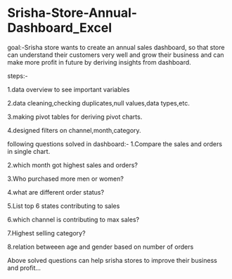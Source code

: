 # Srisha-Store-Annual-Dashboard_Excel
goal:-Srisha store wants to create an annual sales dashboard, so that store can understand their customers very well and grow their business and can make more profit in future by deriving insights from dashboard.

steps:-

1.data overview to see important variables

2.data cleaning,checking duplicates,null values,data types,etc.

3.making pivot tables for deriving pivot charts.

4.designed filters on channel,month,category.



following questions solved in dashboard:-
1.Compare the sales and orders in single chart.

2.which month got highest sales and orders?

3.Who purchased more men or women?

4.what are different order status?

5.List top 6 states contributing to sales

6.which channel is contributing to max sales?

7.Highest selling category?

8.relation betweeen age and gender based on number of orders 

Above solved questions can help srisha stores to improve their business and profit...


